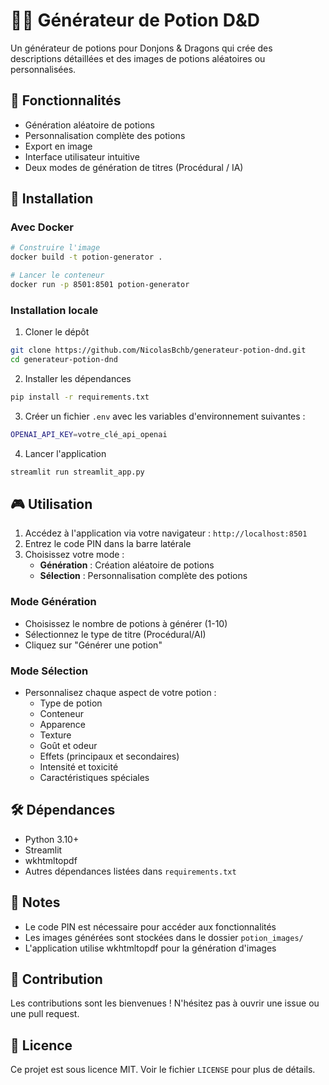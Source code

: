 # 🧙‍♂️ Générateur de Potion D&D

Un générateur de potions pour Donjons & Dragons qui crée des descriptions détaillées et des images de potions aléatoires ou personnalisées.

## 🌟 Fonctionnalités

- Génération aléatoire de potions
- Personnalisation complète des potions
- Export en image
- Interface utilisateur intuitive
- Deux modes de génération de titres (Procédural / IA)

## 🚀 Installation

### Avec Docker

```bash
# Construire l'image
docker build -t potion-generator .

# Lancer le conteneur
docker run -p 8501:8501 potion-generator
```

### Installation locale

1. Cloner le dépôt
```bash
git clone https://github.com/NicolasBchb/generateur-potion-dnd.git
cd generateur-potion-dnd
```

2. Installer les dépendances
```bash
pip install -r requirements.txt
```

3. Créer un fichier `.env` avec les variables d'environnement suivantes :
```bash
OPENAI_API_KEY=votre_clé_api_openai
```

4. Lancer l'application
```bash
streamlit run streamlit_app.py
```

## 🎮 Utilisation

1. Accédez à l'application via votre navigateur : `http://localhost:8501`
2. Entrez le code PIN dans la barre latérale
3. Choisissez votre mode :
   - **Génération** : Création aléatoire de potions
   - **Sélection** : Personnalisation complète des potions

### Mode Génération
- Choisissez le nombre de potions à générer (1-10)
- Sélectionnez le type de titre (Procédural/AI)
- Cliquez sur "Générer une potion"

### Mode Sélection
- Personnalisez chaque aspect de votre potion :
  - Type de potion
  - Conteneur
  - Apparence
  - Texture
  - Goût et odeur
  - Effets (principaux et secondaires)
  - Intensité et toxicité
  - Caractéristiques spéciales

## 🛠️ Dépendances

- Python 3.10+
- Streamlit
- wkhtmltopdf
- Autres dépendances listées dans `requirements.txt`

## 📝 Notes

- Le code PIN est nécessaire pour accéder aux fonctionnalités
- Les images générées sont stockées dans le dossier `potion_images/`
- L'application utilise wkhtmltopdf pour la génération d'images

## 🤝 Contribution

Les contributions sont les bienvenues ! N'hésitez pas à ouvrir une issue ou une pull request.

## 📄 Licence

Ce projet est sous licence MIT. Voir le fichier `LICENSE` pour plus de détails.
